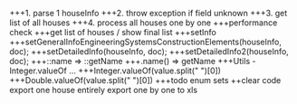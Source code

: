 +++1. parse 1 houseInfo
+++2. throw exception if field unknown
+++3. get list of all houses
+++4. process all houses one by one
+++performance check
+++get list of houses / show final list
+++setInfo
+++setGeneralInfoEngineeringSystemsConstructionElements(houseInfo, doc);
+++setDetailedInfo(houseInfo, doc);
+++setDetailedInfo2(houseInfo, doc);
+++::name => ::getName
+++.name() => getName
+++Utils - Integer.valueOf ...
+++Integer.valueOf(value.split(" ")[0])
+++Double.valueOf(value.split(" ")[0])
+++todo enum sets
++clear code
export one house entirely
export one by one
to xls
